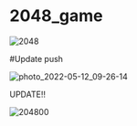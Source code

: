 # 2048_game

![2048](https://user-images.githubusercontent.com/100339904/167846861-a938cb17-773f-40ed-9f36-61facd6d0a66.jpg)

#Update push

![photo_2022-05-12_09-26-14](https://user-images.githubusercontent.com/100339904/168001697-bf38ede1-1195-4be7-80dd-4b6881babf23.jpg)

UPDATE!!

![204800](https://user-images.githubusercontent.com/100339904/169044505-daccf332-1801-446a-8215-271ec839bc91.jpg)
